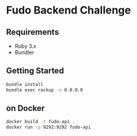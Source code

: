 # Fudo Backend Challenge

## Requirements
- Ruby 3.x
- Bundler

## Getting Started

```bash
bundle install
bundle exec rackup -o 0.0.0.0       
```

## on Docker

```bash
docker build -t fudo-api .
docker run -p 9292:9292 fudo-api 
```

